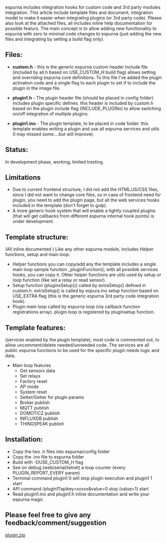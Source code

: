 espurna includes integration hooks for custom code and 3rd party modules integration. 
This article include template files and document,  integration model to make it easier when integrating plugins (or 3rd party code). 
Please also look at the attached files, all includes inline help documentation for possible featurs.
The main concept is to allow adding new functionality to espurna with zero to minimal code changes to espurna (just adding the new files and integrating by setting a build flag only). 
 
## Files:
* **custom.h** - this is the generic espurna custom header include file (included by all.h based on USE_CUSTOM_H build flag) allows setting and overriding espurna core definitions.
To this file I've added the plugin activation code and a single flag to each plugin to set if to include the plugin in the image file.

* **plugin1.h** - The plugin header file (should be placed in config folder) includes plugin specific defines. this header is included by custom.h based on the plugin include flag (INCLUDE_PLUGINx) to allow switching on/off integration of multiple plugins.

* **plugin1.ino** - The plugin template, to be placed in code folder. this template enables writing a plugin and use all espurna services and utils (I may missed some....but will improve).

## Status:
In development phase, working, limited tresting.

## Limitations 
* Due to current frontend structure, I did not add the HTML/JS/CSS files, since I did not want to change core files, so in case of frontend need for plugin, you need to add the plugin page, but all the web services hooks included in the template (don't forget to gulp).
* A more generic hook system that will enable a tightly coupled plugins (that will get callbacks from different espurna internal hook points) is under development.
 
## Template structure:
(All inline documented )
Like any other espurna module, includes Helper functions, setup and main loop:
* Helper functions you can copy/add any the template includes a single main loop sample function _pluginFunction(); with all possible services hooks, you can copy it. Other helper functions are utils used by setup or loop function (like set a relay or read sensor).
* Setup function (pluginxSetup()) called by extraSetup() defined in custom.h. extraSetup() is called by espura.ino setup function based on USE_EXTRA flag (this is the generic espurna 3rd party code integration hook).
* Plugin main loop called by espurna loop (via callback function registrations array). plugin loop is registered by pluginsetup function.

## Template features:
(services enabled by the plugin template), most code is commented out, to allow uncomment/delete needed/unneeded code. The services are all public espurna functions to be used for the specific plugin needs logic and data.  

* Main loop features
   * Get sensors data
   * Set relays
   * Factory reset
   * AP mode
   * System reset
   * Setter/Getter for plugin params
   * Broker publish 
   * MQTT publish
   * DOMOTICZ publish
   * INFLUXDB publish
   * THINGSPEAK publish

## Installation:
* Copy the two .h files into espurna/config folder
* Copy the .ino file to espurna folder
* Build with -DUSE_CUSTOM_H flag
* See on debug (web/serial/telnet) a loop counter (every PLUGIN_REPORT_EVERY param)
* Terminal command plugin1 0 will stop plugin execution and plugin1 1 start
* API command /plugin1?apikey=xxxxx&value=0 stop (value=1) start
* Read plugin1.ino and plugin1.h inline documentation and write your espurna magic  
   
## Please feel free to give any feedback/comment/suggestion  
 
[plugin.zip](https://github.com/xoseperez/espurna/files/1903667/plugin.zip)



